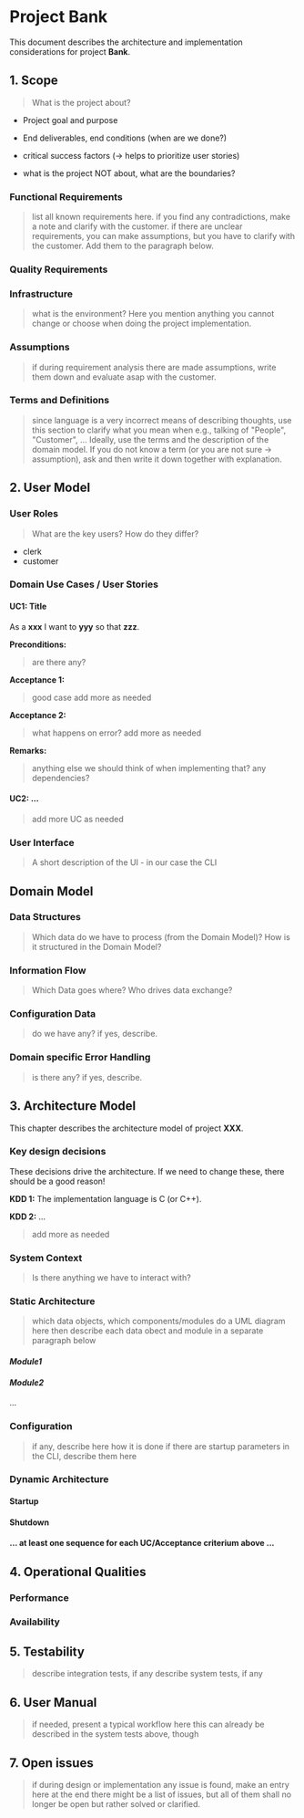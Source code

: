 # Project Bank

This document describes the architecture and implementation considerations for project __Bank__.

## 1. Scope

> What is the project about?

- Project goal and purpose
- End deliverables, end conditions (when are we done?)
- critical success factors (-> helps to prioritize user stories)

- what is the project NOT about, what are the boundaries?

### Functional Requirements

> list all known requirements here.
> if you find any contradictions, make a note and clarify with the customer.
> if there are unclear requirements, you can make assumptions, but you have to clarify with the customer. Add them to the paragraph below.

### Quality Requirements
>
>

### Infrastructure

> what is the environment? Here you mention anything you cannot change or choose when doing the project implementation.

### Assumptions

> if during requirement analysis there are made assumptions, write them down and evaluate asap with the customer.

### Terms and Definitions

> since language is a very incorrect means of describing thoughts, use this section to clarify what you mean when e.g., talking of "People", "Customer", ...
> Ideally, use the terms and the description of the domain model. If you do not know a term (or you are not sure -> assumption), ask and then write it down together with explanation.

## 2. User Model

### User Roles

> What are the key users? How do they differ?

- clerk
- customer

### Domain Use Cases / User Stories

#### UC1: Title

As a __xxx__ I want to __yyy__ so that __zzz__.

__Preconditions:__

> are there any?

__Acceptance 1:__

> good case
> add more as needed

__Acceptance 2:__

> what happens on error?
> add more as needed

__Remarks:__

> anything else we should think of when implementing that?
> any dependencies?

#### UC2: ...

> add more UC as needed


### User Interface

> A short description of the UI - in our case the CLI

## Domain Model

### Data Structures

> Which data do we have to process (from the Domain Model)? How is it structured in the Domain Model?

### Information Flow

> Which Data goes where? Who drives data exchange?

### Configuration Data

> do we have any? if yes, describe.

### Domain specific Error Handling

> is there any? if yes, describe.

## 3. Architecture Model
 
This chapter describes the architecture model of project __XXX__.

### Key design decisions

These decisions drive the architecture. If we need to change these, there should be a good reason!

__KDD 1:__ The implementation language is C (or C++).

__KDD 2:__ ...

> add more as needed

### System Context

> Is there anything we have to interact with?

### Static Architecture

> which data objects, which components/modules
> do a UML diagram here
> then describe each data obect and module in a separate paragraph below

#### _Module1_

#### _Module2_

...

### Configuration

> if any, describe here how it is done
> if there are startup parameters in the CLI, describe them here

### Dynamic Architecture

#### Startup

#### Shutdown

#### ... at least one sequence for each UC/Acceptance criterium above ...

## 4. Operational Qualities

### Performance

### Availability

## 5. Testability

> describe integration tests, if any
> describe system tests, if any

## 6. User Manual

> if needed, present a typical workflow here
> this can already be described in the system tests above, though

## 7. Open issues

> if during design or implementation any issue is found, make an entry here
> at the end there might be a list of issues, but all of them shall no longer be open but rather solved or clarified.